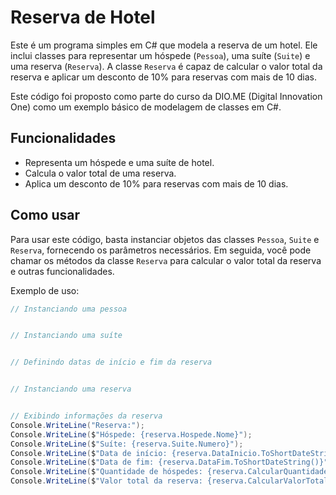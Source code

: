 # Reserva de Hotel

Este é um programa simples em C# que modela a reserva de um hotel. Ele inclui classes para representar um hóspede (`Pessoa`), uma suíte (`Suite`) e uma reserva (`Reserva`). A classe `Reserva` é capaz de calcular o valor total da reserva e aplicar um desconto de 10% para reservas com mais de 10 dias.

Este código foi proposto como parte do curso da DIO.ME (Digital Innovation One) como um exemplo básico de modelagem de classes em C#.

## Funcionalidades

- Representa um hóspede e uma suíte de hotel.
- Calcula o valor total de uma reserva.
- Aplica um desconto de 10% para reservas com mais de 10 dias.

## Como usar

Para usar este código, basta instanciar objetos das classes `Pessoa`, `Suite` e `Reserva`, fornecendo os parâmetros necessários. Em seguida, você pode chamar os métodos da classe `Reserva` para calcular o valor total da reserva e outras funcionalidades.

Exemplo de uso:

```csharp
// Instanciando uma pessoa


// Instanciando uma suíte


// Definindo datas de início e fim da reserva


// Instanciando uma reserva


// Exibindo informações da reserva
Console.WriteLine("Reserva:");
Console.WriteLine($"Hóspede: {reserva.Hospede.Nome}");
Console.WriteLine($"Suíte: {reserva.Suite.Numero}");
Console.WriteLine($"Data de início: {reserva.DataInicio.ToShortDateString()}");
Console.WriteLine($"Data de fim: {reserva.DataFim.ToShortDateString()}");
Console.WriteLine($"Quantidade de hóspedes: {reserva.CalcularQuantidadeHospedes()}");
Console.WriteLine($"Valor total da reserva: {reserva.CalcularValorTotal():C}");
